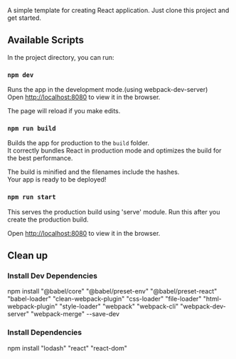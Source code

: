 A simple template for creating React application. Just clone this project and get started.

## Available Scripts

In the project directory, you can run:

### `npm dev`

Runs the app in the development mode.(using webpack-dev-server)<br>
Open [http://localhost:8080](http://localhost:8080) to view it in the browser.

The page will reload if you make edits.

### `npm run build`

Builds the app for production to the `build` folder.<br>
It correctly bundles React in production mode and optimizes the build for the best performance.

The build is minified and the filenames include the hashes.<br>
Your app is ready to be deployed!

### `npm run start`
This serves the production build using 'serve' module.
Run this after you create the production build.<br>

Open [http://localhost:8080](http://localhost:8080) to view it in the browser.

## Clean up

### Install Dev Dependencies
npm install "@babel/core" "@babel/preset-env" "@babel/preset-react" "babel-loader" "clean-webpack-plugin" "css-loader" "file-loader" "html-webpack-plugin" "style-loader" "webpack" "webpack-cli" "webpack-dev-server" "webpack-merge" --save-dev

### Install Dependencies
npm install "lodash" "react" "react-dom"
